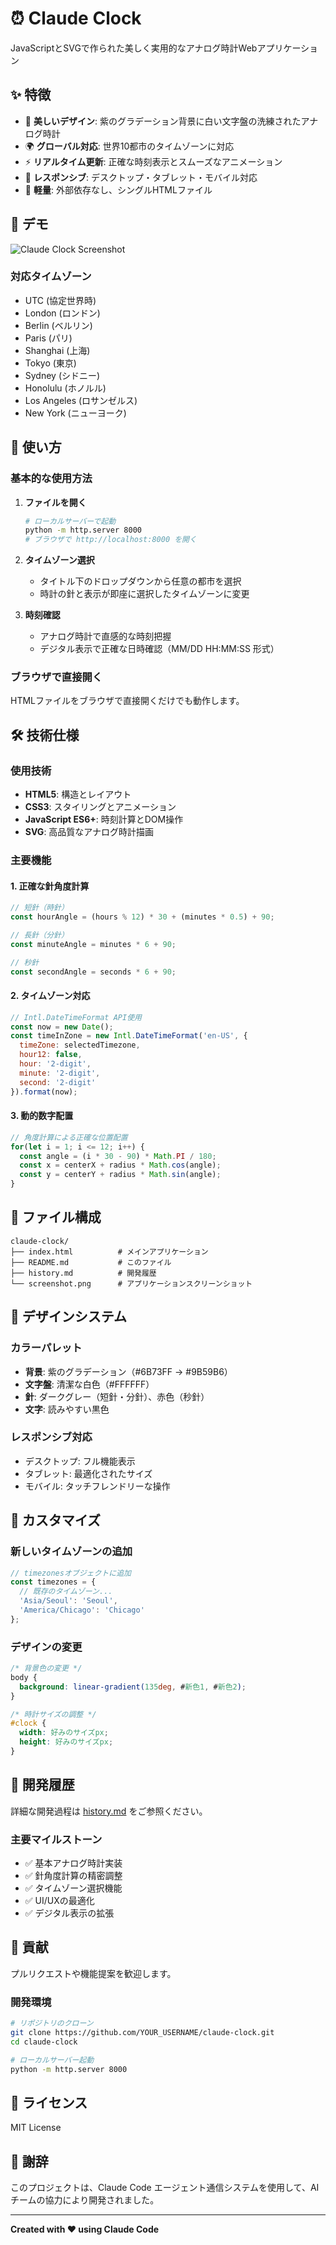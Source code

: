 # ⏰ Claude Clock

JavaScriptとSVGで作られた美しく実用的なアナログ時計Webアプリケーション

## ✨ 特徴

- 🎨 **美しいデザイン**: 紫のグラデーション背景に白い文字盤の洗練されたアナログ時計
- 🌍 **グローバル対応**: 世界10都市のタイムゾーンに対応
- ⚡ **リアルタイム更新**: 正確な時刻表示とスムーズなアニメーション
- 📱 **レスポンシブ**: デスクトップ・タブレット・モバイル対応
- 🚀 **軽量**: 外部依存なし、シングルHTMLファイル

## 🎯 デモ

![Claude Clock Screenshot](screenshot.png)

### 対応タイムゾーン

- UTC (協定世界時)
- London (ロンドン)
- Berlin (ベルリン)
- Paris (パリ)
- Shanghai (上海)
- Tokyo (東京)
- Sydney (シドニー)
- Honolulu (ホノルル)
- Los Angeles (ロサンゼルス)
- New York (ニューヨーク)

## 🚀 使い方

### 基本的な使用方法

1. **ファイルを開く**
   ```bash
   # ローカルサーバーで起動
   python -m http.server 8000
   # ブラウザで http://localhost:8000 を開く
   ```

2. **タイムゾーン選択**
   - タイトル下のドロップダウンから任意の都市を選択
   - 時計の針と表示が即座に選択したタイムゾーンに変更

3. **時刻確認**
   - アナログ時計で直感的な時刻把握
   - デジタル表示で正確な日時確認（MM/DD HH:MM:SS 形式）

### ブラウザで直接開く

HTMLファイルをブラウザで直接開くだけでも動作します。

## 🛠️ 技術仕様

### 使用技術

- **HTML5**: 構造とレイアウト
- **CSS3**: スタイリングとアニメーション
- **JavaScript ES6+**: 時刻計算とDOM操作
- **SVG**: 高品質なアナログ時計描画

### 主要機能

#### 1. 正確な針角度計算
```javascript
// 短針（時針）
const hourAngle = (hours % 12) * 30 + (minutes * 0.5) + 90;

// 長針（分針）
const minuteAngle = minutes * 6 + 90;

// 秒針
const secondAngle = seconds * 6 + 90;
```

#### 2. タイムゾーン対応
```javascript
// Intl.DateTimeFormat API使用
const now = new Date();
const timeInZone = new Intl.DateTimeFormat('en-US', {
  timeZone: selectedTimezone,
  hour12: false,
  hour: '2-digit',
  minute: '2-digit',
  second: '2-digit'
}).format(now);
```

#### 3. 動的数字配置
```javascript
// 角度計算による正確な位置配置
for(let i = 1; i <= 12; i++) {
  const angle = (i * 30 - 90) * Math.PI / 180;
  const x = centerX + radius * Math.cos(angle);
  const y = centerY + radius * Math.sin(angle);
}
```

## 📁 ファイル構成

```
claude-clock/
├── index.html          # メインアプリケーション
├── README.md           # このファイル
├── history.md          # 開発履歴
└── screenshot.png      # アプリケーションスクリーンショット
```

## 🎨 デザインシステム

### カラーパレット

- **背景**: 紫のグラデーション（#6B73FF → #9B59B6）
- **文字盤**: 清潔な白色（#FFFFFF）
- **針**: ダークグレー（短針・分針）、赤色（秒針）
- **文字**: 読みやすい黒色

### レスポンシブ対応

- デスクトップ: フル機能表示
- タブレット: 最適化されたサイズ
- モバイル: タッチフレンドリーな操作

## 🔧 カスタマイズ

### 新しいタイムゾーンの追加

```javascript
// timezonesオブジェクトに追加
const timezones = {
  // 既存のタイムゾーン...
  'Asia/Seoul': 'Seoul',
  'America/Chicago': 'Chicago'
};
```

### デザインの変更

```css
/* 背景色の変更 */
body {
  background: linear-gradient(135deg, #新色1, #新色2);
}

/* 時計サイズの調整 */
#clock {
  width: 好みのサイズpx;
  height: 好みのサイズpx;
}
```

## 🚀 開発履歴

詳細な開発過程は [history.md](history.md) をご参照ください。

### 主要マイルストーン

- ✅ 基本アナログ時計実装
- ✅ 針角度計算の精密調整
- ✅ タイムゾーン選択機能
- ✅ UI/UXの最適化
- ✅ デジタル表示の拡張

## 🤝 貢献

プルリクエストや機能提案を歓迎します。

### 開発環境

```bash
# リポジトリのクローン
git clone https://github.com/YOUR_USERNAME/claude-clock.git
cd claude-clock

# ローカルサーバー起動
python -m http.server 8000
```

## 📄 ライセンス

MIT License

## 🙏 謝辞

このプロジェクトは、Claude Code エージェント通信システムを使用して、AIチームの協力により開発されました。

---

**Created with ❤️ using Claude Code**